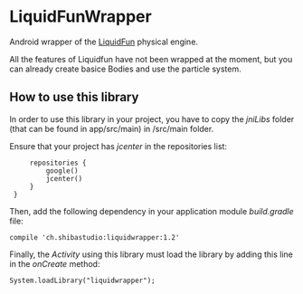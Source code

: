 # LiquidFunWrapper
Android wrapper of the [LiquidFun](http://google.github.io/liquidfun/) physical engine.

All the features of Liquidfun have not been wrapped at the moment, but you can already create basice Bodies and use the particle system.

## How to use this library
In order to use this library in your project, you have to copy the _jniLibs_ folder (that can be found in app/src/main) in <yourapp>/src/main folder.

Ensure that your project has _jcenter_ in the repositories list:
```allprojects {
     repositories {
         google()
         jcenter()
     }
 }
 ```

Then, add the following dependency in your application module _build.gradle_ file:

`compile 'ch.shibastudio:liquidwrapper:1.2'`


Finally, the *Activity* using this library must load the library by adding this line in the _onCreate_ method:

`System.loadLibrary("liquidwrapper");`


